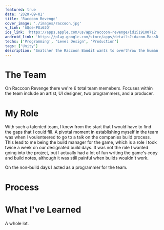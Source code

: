 ```yaml
---
featured: true
date: '2020-09-01'
title: 'Raccoon Revenge'
cover_image: './images/raccoon.jpg'
v_link: '6Qce-POi62Q'
ios_link: 'https://apps.apple.com/us/app/raccoon-revenge/id1519100712'
android_link: 'https://play.google.com/store/apps/details?id=com.MassDiGi.RaccoonRevenge&hl=en_SG'
techs: ['Programming', 'Level Design', 'Production']
tags: ['Unity']
description: 'Snatcher the Raccoon Bandit wants to overthrow the human race! Well, overthrow all their trashcans at least.'
---
```


# The Team

On Raccoon Revenge there we're 6 total team memebers. Focuses within the team include an artist, UI designer, two programmers, and a producer.

# My Role

With such a talented team, I knew from the start that I would have to find the gaps that I could fill. A pivotal moment in establishing myself in the team was when I voulenteered to go to a talk on the companies build process. This lead to me being the build manager for the game, which is a role I took twice a week on our designated build days. It was not the role I wanted going into the project, but I actually had a lot of fun writing the game's copy and build notes, although it was still painful when builds wouldn't work. 

On the non-build days I acted as a programmer for the team. 

# Process

# What I've Learned

A whole lot.
